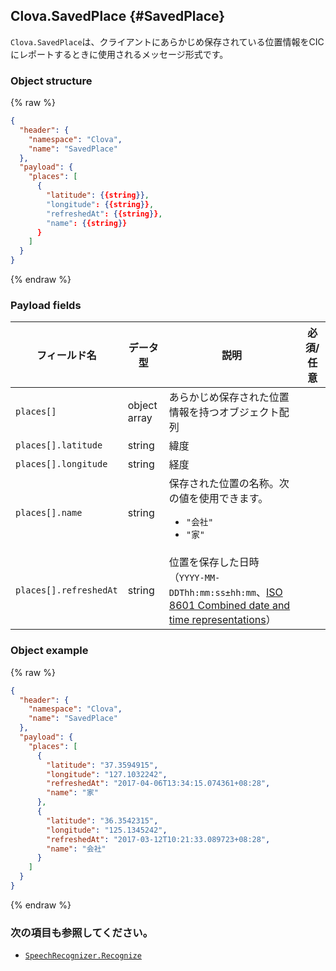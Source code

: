 ## Clova.SavedPlace {#SavedPlace}
`Clova.SavedPlace`は、クライアントにあらかじめ保存されている位置情報をCICにレポートするときに使用されるメッセージ形式です。

### Object structure
{% raw %}
```json
{
  "header": {
    "namespace": "Clova",
    "name": "SavedPlace"
  },
  "payload": {
    "places": [
      {
        "latitude": {{string}},
        "longitude": {{string}},
        "refreshedAt": {{string}},
        "name": {{string}}
      }
    ]
  }
}
```
{% endraw %}

### Payload fields

| フィールド名       | データ型    | 説明                     | 必須/任意 |
|---------------|---------|-----------------------------|:---------:|
| `places[]`             | object array | あらかじめ保存された位置情報を持つオブジェクト配列                                          |  |
| `places[].latitude`    | string       | 緯度                                                                          |  |
| `places[].longitude`   | string       | 経度                                                                          |  |
| `places[].name`        | string       | 保存された位置の名称。次の値を使用できます。<ul><li><code>"会社"</code></li><li><code>"家"</code></li></ul>       |  |
| `places[].refreshedAt` | string       | 位置を保存した日時（`YYYY-MM-DDThh:mm:ss±hh:mm`、<a href="https://en.wikipedia.org/wiki/ISO_8601#Combined_date_and_time_representations" target="_blank">ISO 8601 Combined date and time representations</a>）  |  |


### Object example
{% raw %}
```json
{
  "header": {
    "namespace": "Clova",
    "name": "SavedPlace"
  },
  "payload": {
    "places": [
      {
        "latitude": "37.3594915",
        "longitude": "127.1032242",
        "refreshedAt": "2017-04-06T13:34:15.074361+08:28",
        "name": "家"
      },
      {
        "latitude": "36.3542315",
        "longitude": "125.1345242",
        "refreshedAt": "2017-03-12T10:21:33.089723+08:28",
        "name": "会社"
      }
    ]
  }
}
```
{% endraw %}

### 次の項目も参照してください。
* [`SpeechRecognizer.Recognize`](/Develop/References/CICInterface/SpeechRecognizer.md#Recognize)
